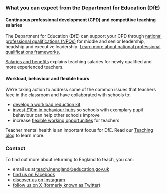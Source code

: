 ### What you can expect from the Department for Education (DfE)

#### Continuous professional development (CPD) and competitive teaching salaries

The Department for Education (DfE) can support your CPD through [national professional qualifications (NPQs)](https://www.gov.uk/government/publications/national-professional-qualifications-npqs-list-of-providers)
for middle and senior leadership, headship and executive leadership.
[Learn more about national professional qualifications frameworks.](https://www.gov.uk/government/publications/national-professional-qualifications-frameworks-from-september-2021)

[Salaries and benefits](/is-teaching-right-for-me/salaries-and-benefits) explains teaching salaries for newly qualified and more experienced teachers.

#### Workload, behaviour and flexible hours

We’re taking action to address some of the common issues that teachers face in the classroom and have collaborated with schools to:

* [develop a workload reduction kit](https://www.gov.uk/guidance/school-workload-reduction-toolkit)
* [invest £10m in behaviour hubs](https://www.gov.uk/guidance/behaviour-hubs)
  so schools with exemplary pupil behaviour can help other schools improve
* increase [flexible working opportunities](https://www.gov.uk/government/collections/flexible-working-resources-for-teachers-and-schools)
  for teachers

Teacher mental health is an important focus for DfE. Read our [Teaching blog](https://teaching.blog.gov.uk/) to
learn more.

### Contact

To find out more about returning to England to teach, you can:

* email us at teach.inengland@education.gov.uk
* [find us on Facebook](https://www.facebook.com/getintoteaching)
* [discover us on Instagram](https://www.instagram.com/get_into_teaching/)
* [follow us on X (formerly known as Twitter)](https://twitter.com/getintoteaching)
